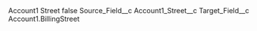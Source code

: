 <?xml version="1.0" encoding="UTF-8"?>
<CustomMetadata xmlns="http://soap.sforce.com/2006/04/metadata" xmlns:xsi="http://www.w3.org/2001/XMLSchema-instance" xmlns:xsd="http://www.w3.org/2001/XMLSchema">
    <label>Account1 Street</label>
    <protected>false</protected>
    <values>
        <field>Source_Field__c</field>
        <value xsi:type="xsd:string">Account1_Street__c</value>
    </values>
    <values>
        <field>Target_Field__c</field>
        <value xsi:type="xsd:string">Account1.BillingStreet</value>
    </values>
</CustomMetadata>
